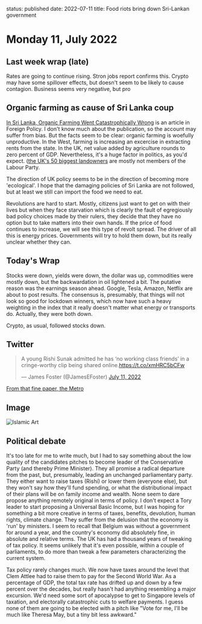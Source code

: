 status: published
date: 2022-07-11
title: Food riots bring down Sri-Lankan government

# Monday 11, July 2022

## Last week wrap (late)

Rates are going to continue rising. Stron jobs report confirms this.
Crypto may have some spillover effects, but doesn't seem to be likely to cause contagion. 
Business seems very negative, but pro

## Organic farming as cause of Sri Lanka coup

[In Sri Lanka, Organic Farming Went Catastrophically Wrong](https://foreignpolicy.com/2022/03/05/sri-lanka-organic-farming-crisis/) is an article in Foreign Policy.
I don't know much about the publication, so the account may suffer from bias.
But the facts seem to be clear: organic farming is woefully unproductive.
In the West, farming is increasing an excercise in extracting rents from the state.
In the UK, net value added by agriculture rounds to zero percent of GDP.
Nevertheless, it's a huge factor in politics, as you'd expect.
([the UK's 50 biggest landowners](https://tlio.org.uk/the-uks-50-biggest-landowners-revealed-lovemoney-com/) are mostly not members of the Labour Party.

The direction of UK policy seems to be in the direction of becoming more 'ecological'. I hope that the damaging policies of Sri Lanka are not followed, but at least we still can import the food we need to eat.

Revolutions are hard to start. 
Mostly, citizens just want to get on with their lives but when they face starvation which is clearly the fault of egregiously bad policy choices made by their rulers, they decide that they have no option but to take matters into their own hands. 
If the price of food continues to increase, we will see this type of revolt spread.
The driver of all this is energy prices. Governments will try to hold them down, but its really unclear whether they can.

## Today's Wrap

Stocks were down, yields were down, the dollar was up, commodities were mostly down, but the backwardation in oil lightened a bit. 
The putative reason was the earnings season ahead. Google, Tesla, Amazon, Netflix are about to post results.
The consensus is, presumably, that things will not look so good for lockdown winners, 
which now have such a heavy weighting in the index that it really doesn't matter what energy or transports do. 
Actually, they were both down.

Crypto, as usual, followed stocks down.

## Twitter

<blockquote class="twitter-tweet"><p lang="en" dir="ltr">A young Rishi Sunak admitted he has ‘no working class friends’ in a cringe-worthy clip being shared online.<a href="https://t.co/xmHRC5bCFw">https://t.co/xmHRC5bCFw</a></p>&mdash; James Foster (@JamesEFoster) <a href="https://twitter.com/JamesEFoster/status/1546596155018067971?ref_src=twsrc%5Etfw">July 11, 2022</a></blockquote> <script async src="https://platform.twitter.com/widgets.js" charset="utf-8"></script> 

[From that fine paper, the Metro](https://metro.co.uk/2022/07/10/rishi-sunak-says-he-has-no-working-class-friends-in-unearthed-clip-16975591/?ito=facebook%7Csocial%7Cmetroukfacebook&fbclid=IwAR1R1DLgYx2JoC25EPCC5DN7bsC7XGPbaHlOGKl5QdtGyKfI78u8NzQtUZA&fs=e&s=cl)

## Image

![Islamic Art](https://pbs.twimg.com/media/FW1k4QnWIAQncQY?format=jpg&name=900x900)

## Political debate

It's too late for me to write much, but I had to say something about the low quality of the candidates pitches to become leader of the Conservative Party (and thereby Prime Minister).
They all promise a radical departure from the past, but, presumably, leading an unchanged parliamentary party.
They either want to raise taxes (Rishi) or lower them (everyone else), but they won't say how they'll fund spending, 
or what the distributional impact of their plans will be on family income and wealth.
None seem to dare propose anything remotely original in terms of policy.
I don't expect a Tory leader to start proposing a Universal Basic Income, but I was hoping for something a bit more creative in terms of taxes, benefits, devolution, human rights, climate change.
They suffer from the delusion that the economy is 'run' by ministers.
I seem to recall that Belgium was without a government for around a year, and the country's economy did absolutely fine, in absolute and relative terms.
The UK has had a thousand years of tweaking of tax policy. It seems unlikely that it's even possible, within  a couple of parliaments, to do more than tweak a few parameters characterizing the current system.

Tax policy rarely changes much. We now have taxes around the level that Clem Attlee had to raise them to pay for the Second World War. As a percentage of GDP, the total tax rate has drifted up and down by a few percent over the decades, but really hasn't had anything resembling a major excursion.
We'd need some sort of apocalypse to get to Singapore levels of taxation, and electorally catastrophic cuts to welfare payments. I guess none of them are going to be elected with a pitch like "Vote for me, I'll be much like Theresa May, but a tiny bit less awkward."



